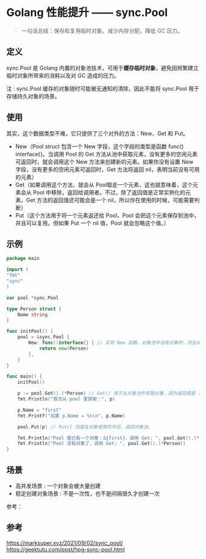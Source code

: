 # Golang 性能提升 —— sync.Pool


>一句话总结：保存和复用临时对象，减少内存分配，降低 GC 压力。</br>

<!--more-->

## 定义

sync.Pool 是 Golang 内置的对象池技术，可用于**缓存临时对象**，避免因频繁建立临时对象所带来的消耗以及对 GC 造成的压力。

注 : sync.Pool 缓存的对象随时可能被无通知的清除，因此不能将 sync.Pool 用于存储持久对象的场景。

## 使用

其实，这个数据类型不难，它只提供了三个对外的方法：New、Get 和 Put。

- New（Pool struct 包含一个 New 字段，这个字段的类型是函数 func() interface{}。当调用 Pool 的 Get 方法从池中获取元素，没有更多的空闲元素可返回时，就会调用这个 New 方法来创建新的元素。如果你没有设置 New 字段，没有更多的空闲元素可返回时，Get 方法将返回 nil，表明当前没有可用的元素）
- Get（如果调用这个方法，就会从 Pool取走一个元素，这也就意味着，这个元素会从 Pool 中移除，返回给调用者。不过，除了返回值是正常实例化的元素，Get 方法的返回值还可能会是一个 nil，所以你在使用的时候，可能需要判断）
- Put（这个方法用于将一个元素返还给 Pool，Pool 会把这个元素保存到池中，并且可以复用。但如果 Put 一个 nil 值，Pool 就会忽略这个值。）

## 示例

```go
package main

import (
"fmt"
"sync"
)

var pool *sync.Pool

type Person struct {
	Name string
}

func initPool() {
	pool = &sync.Pool {
		New: func()interface{} { // 实现 New 函数。对象池中没有对象时，将会调用 New 函数创建。
			return new(Person)
		},
	}
}

func main() {
	initPool()

	p := pool.Get().(*Person) // Get() 用于从对象池中获取对象，因为返回值是 interface{}，因此需要类型转换。
	fmt.Println("首次从 pool 里获取：", p)

	p.Name = "first"
	fmt.Printf("设置 p.Name = %s\n", p.Name)

	pool.Put(p) // Put() 则是在对象使用完毕后，返回对象池。

	fmt.Println("Pool 里已有一个对象：&{first}，调用 Get: ", pool.Get().(*Person))
	fmt.Println("Pool 没有对象了，调用 Get: ", pool.Get().(*Person))
}
```

## 场景

- 高并发场景 : 一个对象会被大量创建
- 稳定创建对象场景 : 不是一次性，也不是间隔很久才创建一次

参考：

## 参考
https://marksuper.xyz/2021/09/02/sync_pool/</br>
https://geektutu.com/post/hpg-sync-pool.html</br>
